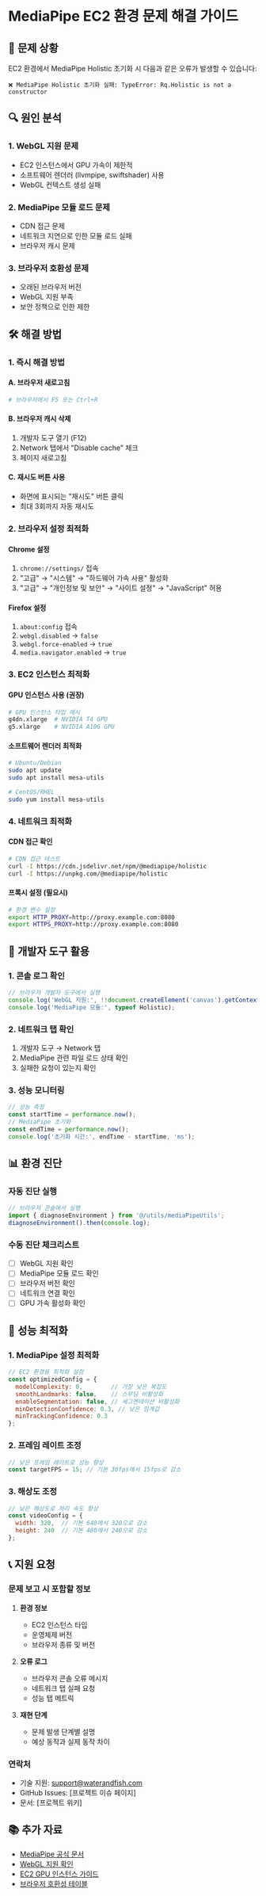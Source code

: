 # MediaPipe EC2 환경 문제 해결 가이드

## 🚨 문제 상황

EC2 환경에서 MediaPipe Holistic 초기화 시 다음과 같은 오류가 발생할 수 있습니다:

```
❌ MediaPipe Holistic 초기화 실패: TypeError: Rq.Holistic is not a constructor
```

## 🔍 원인 분석

### 1. WebGL 지원 문제
- EC2 인스턴스에서 GPU 가속이 제한적
- 소프트웨어 렌더러 (llvmpipe, swiftshader) 사용
- WebGL 컨텍스트 생성 실패

### 2. MediaPipe 모듈 로드 문제
- CDN 접근 문제
- 네트워크 지연으로 인한 모듈 로드 실패
- 브라우저 캐시 문제

### 3. 브라우저 호환성 문제
- 오래된 브라우저 버전
- WebGL 지원 부족
- 보안 정책으로 인한 제한

## 🛠️ 해결 방법

### 1. 즉시 해결 방법

#### A. 브라우저 새로고침
```bash
# 브라우저에서 F5 또는 Ctrl+R
```

#### B. 브라우저 캐시 삭제
1. 개발자 도구 열기 (F12)
2. Network 탭에서 "Disable cache" 체크
3. 페이지 새로고침

#### C. 재시도 버튼 사용
- 화면에 표시되는 "재시도" 버튼 클릭
- 최대 3회까지 자동 재시도

### 2. 브라우저 설정 최적화

#### Chrome 설정
1. `chrome://settings/` 접속
2. "고급" → "시스템" → "하드웨어 가속 사용" 활성화
3. "고급" → "개인정보 및 보안" → "사이트 설정" → "JavaScript" 허용

#### Firefox 설정
1. `about:config` 접속
2. `webgl.disabled` → `false`
3. `webgl.force-enabled` → `true`
4. `media.navigator.enabled` → `true`

### 3. EC2 인스턴스 최적화

#### GPU 인스턴스 사용 (권장)
```bash
# GPU 인스턴스 타입 예시
g4dn.xlarge  # NVIDIA T4 GPU
g5.xlarge    # NVIDIA A10G GPU
```

#### 소프트웨어 렌더러 최적화
```bash
# Ubuntu/Debian
sudo apt update
sudo apt install mesa-utils

# CentOS/RHEL
sudo yum install mesa-utils
```

### 4. 네트워크 최적화

#### CDN 접근 확인
```bash
# CDN 접근 테스트
curl -I https://cdn.jsdelivr.net/npm/@mediapipe/holistic
curl -I https://unpkg.com/@mediapipe/holistic
```

#### 프록시 설정 (필요시)
```bash
# 환경 변수 설정
export HTTP_PROXY=http://proxy.example.com:8080
export HTTPS_PROXY=http://proxy.example.com:8080
```

## 🔧 개발자 도구 활용

### 1. 콘솔 로그 확인
```javascript
// 브라우저 개발자 도구에서 실행
console.log('WebGL 지원:', !!document.createElement('canvas').getContext('webgl'));
console.log('MediaPipe 모듈:', typeof Holistic);
```

### 2. 네트워크 탭 확인
1. 개발자 도구 → Network 탭
2. MediaPipe 관련 파일 로드 상태 확인
3. 실패한 요청이 있는지 확인

### 3. 성능 모니터링
```javascript
// 성능 측정
const startTime = performance.now();
// MediaPipe 초기화
const endTime = performance.now();
console.log('초기화 시간:', endTime - startTime, 'ms');
```

## 📊 환경 진단

### 자동 진단 실행
```javascript
// 브라우저 콘솔에서 실행
import { diagnoseEnvironment } from '@/utils/mediaPipeUtils';
diagnoseEnvironment().then(console.log);
```

### 수동 진단 체크리스트
- [ ] WebGL 지원 확인
- [ ] MediaPipe 모듈 로드 확인
- [ ] 브라우저 버전 확인
- [ ] 네트워크 연결 확인
- [ ] GPU 가속 활성화 확인

## 🚀 성능 최적화

### 1. MediaPipe 설정 최적화
```javascript
// EC2 환경용 최적화 설정
const optimizedConfig = {
  modelComplexity: 0,        // 가장 낮은 복잡도
  smoothLandmarks: false,    // 스무딩 비활성화
  enableSegmentation: false, // 세그멘테이션 비활성화
  minDetectionConfidence: 0.3, // 낮은 임계값
  minTrackingConfidence: 0.3
};
```

### 2. 프레임 레이트 조정
```javascript
// 낮은 프레임 레이트로 성능 향상
const targetFPS = 15; // 기본 30fps에서 15fps로 감소
```

### 3. 해상도 조정
```javascript
// 낮은 해상도로 처리 속도 향상
const videoConfig = {
  width: 320,  // 기본 640에서 320으로 감소
  height: 240  // 기본 480에서 240으로 감소
};
```

## 📞 지원 요청

### 문제 보고 시 포함할 정보
1. **환경 정보**
   - EC2 인스턴스 타입
   - 운영체제 버전
   - 브라우저 종류 및 버전

2. **오류 로그**
   - 브라우저 콘솔 오류 메시지
   - 네트워크 탭 실패 요청
   - 성능 탭 메트릭

3. **재현 단계**
   - 문제 발생 단계별 설명
   - 예상 동작과 실제 동작 차이

### 연락처
- 기술 지원: support@waterandfish.com
- GitHub Issues: [프로젝트 이슈 페이지]
- 문서: [프로젝트 위키]

## 📚 추가 자료

- [MediaPipe 공식 문서](https://mediapipe.dev/)
- [WebGL 지원 확인](https://get.webgl.org/)
- [EC2 GPU 인스턴스 가이드](https://docs.aws.amazon.com/AWSEC2/latest/UserGuide/accelerated-computing-instances.html)
- [브라우저 호환성 테이블](https://caniuse.com/webgl) 